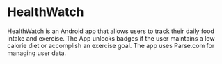 # HealthWatch
HealthWatch is an Android app that allows users to track their daily food intake and exercise.
The App unlocks badges if the user maintains a low calorie diet or accomplish an exercise goal.
The app uses Parse.com for managing user data.
